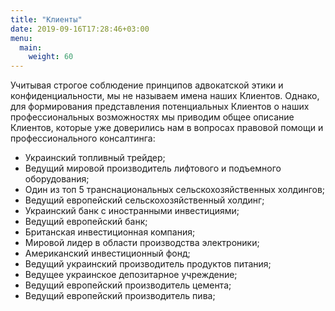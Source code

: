 ```yaml
---
title: "Клиенты"
date: 2019-09-16T17:28:46+03:00
menu:
  main:
    weight: 60
---
```


Учитывая строгое соблюдение принципов адвокатской этики и конфиденциальности, мы не называем имена наших Клиентов. Однако, для формирования представления потенциальных Клиентов о наших профессиональных возможностях мы приводим общее описание Клиентов, которые уже доверились нам в вопросах правовой помощи и профессионального консалтинга:

* Украинский топливный трейдер;
* Ведущий мировой производитель лифтового и подъемного оборудования;
* Один из топ 5 транснациональных сельскохозяйственных холдингов;
* Ведущий европейский сельскохозяйственный холдинг;
* Украинский банк с иностранными инвестициями;
* Ведущий европейский банк;
* Британская инвестиционная компания;
* Мировой лидер в области производства электроники;
* Американский инвестиционный фонд;
* Ведущий украинский производитель продуктов питания;
* Ведущее украинское депозитарное учреждение;
* Ведущий европейский производитель цемента;
* Ведущий европейский производитель пива;